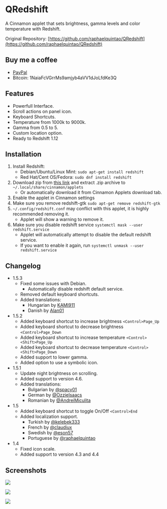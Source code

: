 QRedshift
===
A Cinnamon applet that sets brightness, gamma levels and color temperature with Redshift.

Original Repository: [https://github.com/raphaelquintao/QRedshift](https://github.com/raphaelquintao/QRedshift)

## Buy me a coffee
 - [PayPal](https://www.paypal.com/cgi-bin/webscr?cmd=_s-xclick&hosted_button_id=ZLHQD3GQ5YNR6&source=url)
 - Bitcoin: 1NaiaFcVGrrMs9amjyb4aVV1dJoLfdKe3Q

## Features
* Powerfull Interface.
* Scroll actions on panel icon.
* Keyboard Shortcuts.
* Temperature from 1000k to 9000k.
* Gamma from 0.5 to 5.
* Custom location option.
* Ready to Redshift 1.12

## Installation
1. Install Redshift:
    - Debian/Ubuntu/Linux Mint: `sudo apt-get install redshift`
    - Red Hat/Cent OS/Fedora: `sudo dnf install redshift`
2. Download zip from [this link](https://cinnamon-spices.linuxmint.com/files/applets/qredshift@quintao.zip) and extract .zip archive to `~/.local/share/cinnamon/applets`
    - Or automatically download it from Cinnamon Applets download tab.
3. Enable the applet in Cinnamon settings
4. Make sure you remove redshift-gtk `sudo apt-get remove redshift-gtk`
5. `~/.config/redshift.conf` may conflict with this applet, it is highly recommended removing it.
    - Applet will show a warning to remove it.
6. Make sure you disable redshift service `systemctl mask --user redshift.service`
    - Applet will automatically attempt to disable the default redshift service.
    - If you want to enable it again, run `systemctl unmask --user redshift.service`

## Changelog
* 1.5.3
    - Fixed some issues with Debian.
        - Automatically disable redshift default service.
    - Removed default keyboard shortcuts.
    - Added translations:
        - Hungarian by [KAMI911](https://github.com/KAMI911 "@KAMI911 on Github")
        - Danish by [Alan01](https://github.com/Alan01 "@Alan01 on Github")
* 1.5.2
    - Added keyboard shortcut to increase brightness `<Control>Page_Up`
    - Added keyboard shortcut to decrease brightness `<Control>Page_Down`
    - Added keyboard shortcut to increase temperature `<Control><Shift>Page_Up`
    - Added keyboard shortcut to decrease temperature `<Control><Shift>Page_Down`
    - Added support to lower gamma.
    - Added option to use a symbolic icon.
* 1.5.1
    - Update night brightness on scrolling.
    - Added support to version 4.6.
    - Added translations:
        - Bulgarian by [@spacy01](https://github.com/spacy01 "@spacy01 on Github")
        - German by [@OzzieIsaacs](https://github.com/OzzieIsaacs "@OzzieIsaacs on Github")
        - Romanian by [@AndreiMiculita](https://github.com/AndreiMiculita "@AndreiMiculita on Github")
* 1.5
    - Added keyboard shortcut to toggle On/Off `<Control>End`
    - Added localization support.
        - Turkish by [@kelebek333](https://github.com/kelebek333 "@kelebek333 on Github")
        - French by [@claudiux](https://github.com/claudiux "@claudiux on Github")
        - Swedish by [@eson57](https://github.com/eson57 "@eson57 on Github")
        - Portuguese by [@raphaelquintao](https://github.com/raphaelquintao "@raphaelquintao on Github")
* 1.4
    - Fixed icon scale.
    - Added support to version 4.3 and 4.4
    

## Screenshots
![](https://raw.githubusercontent.com/raphaelquintao/QRedshift/master/screenshots/screenshot1.png)

![](https://raw.githubusercontent.com/raphaelquintao/QRedshift/master/screenshots/screenshot2.png)

![](https://raw.githubusercontent.com/raphaelquintao/QRedshift/master/screenshots/screenshot3.png)



